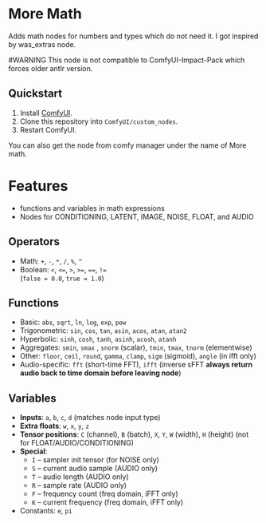 # More Math

Adds math nodes for numbers and types which do not need it. I got inspired by was_extras node.

#WARNING This node is not compatible to ComfyUI-Impact-Pack which forces older antlr version.

## Quickstart

1. Install [ComfyUI](https://docs.comfy.org/get_started).
1. Clone this repository into `ComfyUI/custom_nodes`.
1. Restart ComfyUI.

You can also get the node from comfy manager under the name of More math.

# Features

- functions and variables in math expressions
- Nodes for CONDITIONING, LATENT, IMAGE, NOISE, FLOAT, and AUDIO

## Operators
- Math: `+`, `-`, `*`, `/`, `%`, `^`
- Boolean: `<`, `<=`, `>`, `>=`, `==`, `!=`  
  (`false = 0.0`, `true = 1.0`)

## Functions
- Basic: `abs`, `sqrt`, `ln`, `log`, `exp`, `pow`
- Trigonometric: `sin`, `cos`, `tan`, `asin`, `acos`, `atan`, `atan2`
- Hyperbolic: `sinh`, `cosh`, `tanh`, `asinh`, `acosh`, `atanh`
- Aggregates: `smin`, `smax` , `snorm` (scalar), `tmin`, `tmax`, `tnorm` (elementwise)
- Other: `floor`, `ceil`, `round`, `gamma`, `clamp`, `sigm` (sigmoid), `angle` (in ifft only)
- Audio-specific: `fft` (short-time FFT), `ifft` (inverse sFFT **always return audio back to time domain before leaving node**)

## Variables
- **Inputs**: `a`, `b`, `c`, `d` (matches node input type)  
- **Extra floats**: `w`, `x`, `y`, `z`   
- **Tensor positions**:  `C` (channel), `B` (batch), `X`, `Y`, `W` (width), `H` (height) (not for FLOAT/AUDIO/CONDITIONING)
- **Special**:
  - `I` – sampler init tensor (for NOISE only)  
  - `S` – current audio sample (AUDIO only)  
  - `T` – audio length  (AUDIO only)  
  - `R` – sample rate (AUDIO only)  
  - `F` – frequency count (freq domain, iFFT only)  
  - `K` – current frequency (freq domain, iFFT only)  
- Constants: `e`, `pi`
